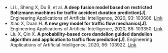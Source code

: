 * Li L, Sheng X, Du B, et al. <b>A deep fusion model based on restricted Boltzmann machines for traffic accident duration prediction[J]</b>. Engineering Applications of Artificial Intelligence, 2020, 93: 103686. [Link](https://www.sciencedirect.com/science/article/pii/S0952197620301226)
* Xiao X, Duan H. <b>A new grey model for traffic flow mechanics[J]</b>. Engineering Applications of Artificial Intelligence, 2020, 88: 103350. [Link](https://www.sciencedirect.com/science/article/pii/S0952197619302878)
* Liu X, Qin X. <b>A probability-based core dandelion guided dandelion algorithm and application to traffic flow prediction[J]</b>. Engineering Applications of Artificial Intelligence, 2020, 96: 103922. [Link](https://www.sciencedirect.com/science/article/pii/S0952197620302517)